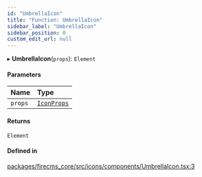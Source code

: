 ```yaml
---
id: "UmbrellaIcon"
title: "Function: UmbrellaIcon"
sidebar_label: "UmbrellaIcon"
sidebar_position: 0
custom_edit_url: null
---
```


▸ **UmbrellaIcon**(`props`): `Element`

#### Parameters

| Name | Type |
| :------ | :------ |
| `props` | [`IconProps`](../types/IconProps.md) |

#### Returns

`Element`

#### Defined in

[packages/firecms_core/src/icons/components/UmbrellaIcon.tsx:3](https://github.com/FireCMSco/firecms/blob/d45f3739/packages/firecms_core/src/icons/components/UmbrellaIcon.tsx#L3)
